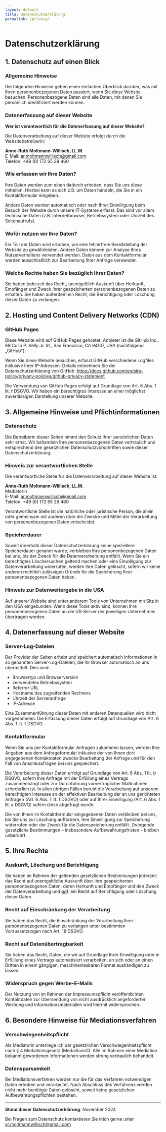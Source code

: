 ```yaml
---
layout: default
title: Datenschutzerklärung
permalink: /privacy/
---
```


# Datenschutzerklärung

## 1. Datenschutz auf einen Blick

### Allgemeine Hinweise
Die folgenden Hinweise geben einen einfachen Überblick darüber, was mit Ihren personenbezogenen Daten passiert, wenn Sie diese Website besuchen. Personenbezogene Daten sind alle Daten, mit denen Sie persönlich identifiziert werden können.

### Datenerfassung auf dieser Website
**Wer ist verantwortlich für die Datenerfassung auf dieser Website?**

Die Datenverarbeitung auf dieser Website erfolgt durch die Websitebetreiberin:

**Anne-Ruth Moltmann-Willisch, LL.M.**  
E-Mail: ar.moltmannwillisch@gmail.com  
Telefon: +49 (0) 172 65 29 460

### Wie erfassen wir Ihre Daten?
Ihre Daten werden zum einen dadurch erhoben, dass Sie uns diese mitteilen. Hierbei kann es sich z.B. um Daten handeln, die Sie in ein Kontaktformular eingeben.

Andere Daten werden automatisch oder nach Ihrer Einwilligung beim Besuch der Website durch unsere IT-Systeme erfasst. Das sind vor allem technische Daten (z.B. Internetbrowser, Betriebssystem oder Uhrzeit des Seitenaufrufs).

### Wofür nutzen wir Ihre Daten?
Ein Teil der Daten wird erhoben, um eine fehlerfreie Bereitstellung der Website zu gewährleisten. Andere Daten können zur Analyse Ihres Nutzerverhaltens verwendet werden. Daten aus dem Kontaktformular werden ausschließlich zur Bearbeitung Ihrer Anfrage verwendet.

### Welche Rechte haben Sie bezüglich Ihrer Daten?
Sie haben jederzeit das Recht, unentgeltlich Auskunft über Herkunft, Empfänger und Zweck Ihrer gespeicherten personenbezogenen Daten zu erhalten. Sie haben außerdem ein Recht, die Berichtigung oder Löschung dieser Daten zu verlangen.

## 2. Hosting und Content Delivery Networks (CDN)

### GitHub Pages
Diese Website wird auf GitHub Pages gehostet. Anbieter ist die GitHub Inc., 88 Colin P. Kelly Jr. St., San Francisco, CA 94107, USA (nachfolgend „GitHub").

Wenn Sie diese Website besuchen, erfasst GitHub verschiedene Logfiles inklusive Ihrer IP-Adressen. Details entnehmen Sie der Datenschutzerklärung von GitHub: https://docs.github.com/en/site-policy/privacy-policies/github-privacy-statement

Die Verwendung von GitHub Pages erfolgt auf Grundlage von Art. 6 Abs. 1 lit. f DSGVO. Wir haben ein berechtigtes Interesse an einer möglichst zuverlässigen Darstellung unserer Website.

## 3. Allgemeine Hinweise und Pflichtinformationen

### Datenschutz
Die Betreiberin dieser Seiten nimmt den Schutz Ihrer persönlichen Daten sehr ernst. Wir behandeln Ihre personenbezogenen Daten vertraulich und entsprechend den gesetzlichen Datenschutzvorschriften sowie dieser Datenschutzerklärung.

### Hinweis zur verantwortlichen Stelle
Die verantwortliche Stelle für die Datenverarbeitung auf dieser Website ist:

**Anne-Ruth Moltmann-Willisch, LL.M.**  
Mediatorin  
E-Mail: ar.moltmannwillisch@gmail.com  
Telefon: +49 (0) 172 65 29 460

Verantwortliche Stelle ist die natürliche oder juristische Person, die allein oder gemeinsam mit anderen über die Zwecke und Mittel der Verarbeitung von personenbezogenen Daten entscheidet.

### Speicherdauer
Soweit innerhalb dieser Datenschutzerklärung keine speziellere Speicherdauer genannt wurde, verbleiben Ihre personenbezogenen Daten bei uns, bis der Zweck für die Datenverarbeitung entfällt. Wenn Sie ein berechtigtes Löschersuchen geltend machen oder eine Einwilligung zur Datenverarbeitung widerrufen, werden Ihre Daten gelöscht, sofern wir keine anderen rechtlich zulässigen Gründe für die Speicherung Ihrer personenbezogenen Daten haben.

### Hinweis zur Datenweitergabe in die USA
Auf unserer Website sind unter anderem Tools von Unternehmen mit Sitz in den USA eingebunden. Wenn diese Tools aktiv sind, können Ihre personenbezogenen Daten an die US-Server der jeweiligen Unternehmen übertragen werden.

## 4. Datenerfassung auf dieser Website

### Server-Log-Dateien
Der Provider der Seiten erhebt und speichert automatisch Informationen in so genannten Server-Log-Dateien, die Ihr Browser automatisch an uns übermittelt. Dies sind:

- Browsertyp und Browserversion
- verwendetes Betriebssystem
- Referrer URL
- Hostname des zugreifenden Rechners
- Uhrzeit der Serveranfrage
- IP-Adresse

Eine Zusammenführung dieser Daten mit anderen Datenquellen wird nicht vorgenommen. Die Erfassung dieser Daten erfolgt auf Grundlage von Art. 6 Abs. 1 lit. f DSGVO.

### Kontaktformular
Wenn Sie uns per Kontaktformular Anfragen zukommen lassen, werden Ihre Angaben aus dem Anfrageformular inklusive der von Ihnen dort angegebenen Kontaktdaten zwecks Bearbeitung der Anfrage und für den Fall von Anschlussfragen bei uns gespeichert.

Die Verarbeitung dieser Daten erfolgt auf Grundlage von Art. 6 Abs. 1 lit. b DSGVO, sofern Ihre Anfrage mit der Erfüllung eines Vertrags zusammenhängt oder zur Durchführung vorvertraglicher Maßnahmen erforderlich ist. In allen übrigen Fällen beruht die Verarbeitung auf unserem berechtigten Interesse an der effektiven Bearbeitung der an uns gerichteten Anfragen (Art. 6 Abs. 1 lit. f DSGVO) oder auf Ihrer Einwilligung (Art. 6 Abs. 1 lit. a DSGVO) sofern diese abgefragt wurde.

Die von Ihnen im Kontaktformular eingegebenen Daten verbleiben bei uns, bis Sie uns zur Löschung auffordern, Ihre Einwilligung zur Speicherung widerrufen oder der Zweck für die Datenspeicherung entfällt. Zwingende gesetzliche Bestimmungen – insbesondere Aufbewahrungsfristen – bleiben unberührt.

## 5. Ihre Rechte

### Auskunft, Löschung und Berichtigung
Sie haben im Rahmen der geltenden gesetzlichen Bestimmungen jederzeit das Recht auf unentgeltliche Auskunft über Ihre gespeicherten personenbezogenen Daten, deren Herkunft und Empfänger und den Zweck der Datenverarbeitung und ggf. ein Recht auf Berichtigung oder Löschung dieser Daten.

### Recht auf Einschränkung der Verarbeitung
Sie haben das Recht, die Einschränkung der Verarbeitung Ihrer personenbezogenen Daten zu verlangen unter bestimmten Voraussetzungen nach Art. 18 DSGVO.

### Recht auf Datenübertragbarkeit
Sie haben das Recht, Daten, die wir auf Grundlage Ihrer Einwilligung oder in Erfüllung eines Vertrags automatisiert verarbeiten, an sich oder an einen Dritten in einem gängigen, maschinenlesbaren Format aushändigen zu lassen.

### Widerspruch gegen Werbe-E-Mails
Der Nutzung von im Rahmen der Impressumspflicht veröffentlichten Kontaktdaten zur Übersendung von nicht ausdrücklich angeforderter Werbung und Informationsmaterialien wird hiermit widersprochen.

## 6. Besondere Hinweise für Mediationsverfahren

### Verschwiegenheitspflicht
Als Mediatorin unterliege ich der gesetzlichen Verschwiegenheitspflicht nach § 4 Mediationsgesetz (MediationsG). Alle im Rahmen einer Mediation bekannt gewordenen Informationen werden streng vertraulich behandelt.

### Datensparsamkeit
Bei Mediationsverfahren werden nur die für das Verfahren notwendigen Daten erhoben und verarbeitet. Nach Abschluss des Verfahrens werden nicht mehr benötigte Daten gelöscht, soweit keine gesetzlichen Aufbewahrungspflichten bestehen.

---

**Stand dieser Datenschutzerklärung**: November 2024

Bei Fragen zum Datenschutz kontaktieren Sie mich gerne unter ar.moltmannwillisch@gmail.com